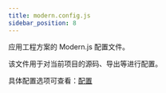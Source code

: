 ```yaml
---
title: modern.config.js
sidebar_position: 8
---
```


应用工程方案的 Modern.js 配置文件。

该文件用于对当前项目的源码、导出等进行配置。

具体配置选项可查看：[配置](/docs/apis/config/source/alias)
